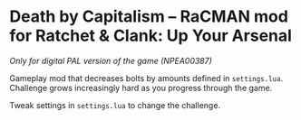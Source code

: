 # Death by Capitalism – RaCMAN mod for Ratchet & Clank: Up Your Arsenal
*Only for digital PAL version of the game (NPEA00387)*

Gameplay mod that decreases bolts by amounts defined in `settings.lua`. Challenge grows increasingly hard as you progress through the game.  

Tweak settings in `settings.lua` to change the challenge. 
